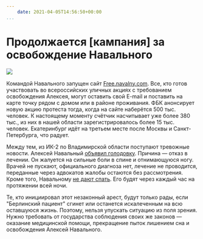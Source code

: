 ```yaml
---
    date: 2021-04-05T14:56:50+00:00
...
```


# Продолжается [кампания] за освобождение Навального

![​](https://telegra.ph/file/d5a0f4002f0c8080c687b.jpg)

Командой Навального запущен сайт [Free.navalny.com](https://free.navalny.com/). Все, кто готов участвовать во всероссийских уличных акциях с требованием освобождения Алексея, могут оставить свой E-mail и поставить на карте точку рядом с домом или в районе проживания. ФБК анонсирует новую акцию протеста тогда, когда на сайте наберётся 500 тыс. человек. К настоящему моменту счётчик насчитывает уже более 380 тыс.,  из них в нашей области зарегистрировалось более 15 тыс. человек. Екатеринбург идёт на третьем месте после Москвы и Санкт-Петербурга, что радует.

Между тем, из ИК-2 по Владимирской области поступают тревожные новости. Алексей Навальный  [объявил голодовку](https://t.me/teamnavalny_ekb/3232?single). Причина — отказ в лечении. Он жалуется на сильные боли в спине и отнимающуюся ногу. Врачей не пускают, официального диагноза нет, лечение не проводится, переданные через адвокатов жалобы остаются без рассмотрения. Кроме того, Навальному [не дают спать](https://t.me/teamnavalny_ekb/3234). Его будят через каждый час на протяжении всей ночи.

Те, кто инициировал этот незаконный арест, будут только рады, если "Берлинский пациент" сгинет или останется искалеченным на всю оставшуюся жизнь. Поэтому, нельзя упускать ситуацию из поля зрения. Нужно требовать от государства соблюдения своих же законов — оказание медицинской помощи, прекращение пыток лишением сна и освобождения Алексей Навального.
